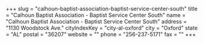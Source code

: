 +++
slug = "calhoun-baptist-association-baptist-service-center-south"
title = "Calhoun Baptist Association - Baptist Service Center South"
name = "Calhoun Baptist Association - Baptist Service Center South"
address = "1130 Woodstock Ave."
cityIndexKey = "city-al-oxford"
city = "Oxford"
state = "AL"
postal = "36207"
website = ""
phone = "256-237-5171"
fax = ""
+++
